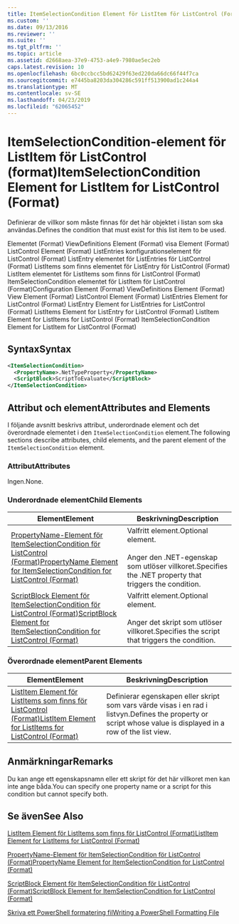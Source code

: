 ```yaml
---
title: ItemSelectionCondition Element för ListItem för ListControl (Format) | Microsoft Docs
ms.custom: ''
ms.date: 09/13/2016
ms.reviewer: ''
ms.suite: ''
ms.tgt_pltfrm: ''
ms.topic: article
ms.assetid: d2668aea-37e9-4753-a4e9-7980ae5ec2eb
caps.latest.revision: 10
ms.openlocfilehash: 6bc0ccbcc5bd62429f63ed220da66dc66f44f7ca
ms.sourcegitcommit: e7445ba8203da304286c591ff513900ad1c244a4
ms.translationtype: MT
ms.contentlocale: sv-SE
ms.lasthandoff: 04/23/2019
ms.locfileid: "62065452"
---
```

# <a name="itemselectioncondition-element-for-listitem-for-listcontrol-format"></a><span data-ttu-id="fe009-102">ItemSelectionCondition-element för ListItem för ListControl (format)</span><span class="sxs-lookup"><span data-stu-id="fe009-102">ItemSelectionCondition Element for ListItem for ListControl (Format)</span></span>

<span data-ttu-id="fe009-103">Definierar de villkor som måste finnas för det här objektet i listan som ska användas.</span><span class="sxs-lookup"><span data-stu-id="fe009-103">Defines the condition that must exist for this list item to be used.</span></span>

<span data-ttu-id="fe009-104">Elementet (Format) ViewDefinitions Element (Format) visa Element (Format) ListControl Element (Format) ListEntries konfigurationselement för ListControl (Format) ListEntry elementet för ListEntries för ListControl (Format) ListItems som finns elementet för ListEntry för ListControl (Format) ListItem elementet för ListItems som finns för ListControl (Format) ItemSelectionCondition elementet för ListItem för ListControl (Format)</span><span class="sxs-lookup"><span data-stu-id="fe009-104">Configuration Element (Format) ViewDefinitions Element (Format) View Element (Format) ListControl Element (Format) ListEntries Element for ListControl (Format) ListEntry Element for ListEntries for ListControl (Format) ListItems Element for ListEntry for ListControl (Format) ListItem Element for ListItems for ListControl (Format) ItemSelectionCondition Element for ListItem for ListControl (Format)</span></span>

## <a name="syntax"></a><span data-ttu-id="fe009-105">Syntax</span><span class="sxs-lookup"><span data-stu-id="fe009-105">Syntax</span></span>

```xml
<ItemSelectionCondition>
  <PropertyName>.NetTypeProperty</PropertyName>
  <ScriptBlock>ScriptToEvaluate</ScriptBlock>
</ItemSelectionCondition>
```

## <a name="attributes-and-elements"></a><span data-ttu-id="fe009-106">Attribut och element</span><span class="sxs-lookup"><span data-stu-id="fe009-106">Attributes and Elements</span></span>

<span data-ttu-id="fe009-107">I följande avsnitt beskrivs attribut, underordnade element och det överordnade elementet i den `ItemSelectionCondition` element.</span><span class="sxs-lookup"><span data-stu-id="fe009-107">The following sections describe attributes, child elements, and the parent element of the `ItemSelectionCondition` element.</span></span>

### <a name="attributes"></a><span data-ttu-id="fe009-108">Attribut</span><span class="sxs-lookup"><span data-stu-id="fe009-108">Attributes</span></span>

<span data-ttu-id="fe009-109">Ingen.</span><span class="sxs-lookup"><span data-stu-id="fe009-109">None.</span></span>

### <a name="child-elements"></a><span data-ttu-id="fe009-110">Underordnade element</span><span class="sxs-lookup"><span data-stu-id="fe009-110">Child Elements</span></span>

|<span data-ttu-id="fe009-111">Element</span><span class="sxs-lookup"><span data-stu-id="fe009-111">Element</span></span>|<span data-ttu-id="fe009-112">Beskrivning</span><span class="sxs-lookup"><span data-stu-id="fe009-112">Description</span></span>|
|-------------|-----------------|
|[<span data-ttu-id="fe009-113">PropertyName-Element för ItemSelectionCondition för ListControl (Format)</span><span class="sxs-lookup"><span data-stu-id="fe009-113">PropertyName Element for ItemSelectionCondition for ListControl (Format)</span></span>](./propertyname-element-for-itemselectioncondition-for-listcontrol-format.md)|<span data-ttu-id="fe009-114">Valfritt element.</span><span class="sxs-lookup"><span data-stu-id="fe009-114">Optional element.</span></span><br /><br /> <span data-ttu-id="fe009-115">Anger den .NET-egenskap som utlöser villkoret.</span><span class="sxs-lookup"><span data-stu-id="fe009-115">Specifies the .NET property that triggers the condition.</span></span>|
|[<span data-ttu-id="fe009-116">ScriptBlock Element för ItemSelectionCondition för ListControl (Format)</span><span class="sxs-lookup"><span data-stu-id="fe009-116">ScriptBlock Element for ItemSelectionCondition for ListControl (Format)</span></span>](./scriptblock-element-for-itemselectioncondition-for-listcontrol-format.md)|<span data-ttu-id="fe009-117">Valfritt element.</span><span class="sxs-lookup"><span data-stu-id="fe009-117">Optional element.</span></span><br /><br /> <span data-ttu-id="fe009-118">Anger det skript som utlöser villkoret.</span><span class="sxs-lookup"><span data-stu-id="fe009-118">Specifies the script that triggers the condition.</span></span>|

### <a name="parent-elements"></a><span data-ttu-id="fe009-119">Överordnade element</span><span class="sxs-lookup"><span data-stu-id="fe009-119">Parent Elements</span></span>

|<span data-ttu-id="fe009-120">Element</span><span class="sxs-lookup"><span data-stu-id="fe009-120">Element</span></span>|<span data-ttu-id="fe009-121">Beskrivning</span><span class="sxs-lookup"><span data-stu-id="fe009-121">Description</span></span>|
|-------------|-----------------|
|[<span data-ttu-id="fe009-122">ListItem Element för ListItems som finns för ListControl (Format)</span><span class="sxs-lookup"><span data-stu-id="fe009-122">ListItem Element for ListItems for ListControl (Format)</span></span>](./listitem-element-for-listitems-for-listcontrol-format.md)|<span data-ttu-id="fe009-123">Definierar egenskapen eller skript som vars värde visas i en rad i listvyn.</span><span class="sxs-lookup"><span data-stu-id="fe009-123">Defines the property or script whose value is displayed in a row of the list view.</span></span>|

## <a name="remarks"></a><span data-ttu-id="fe009-124">Anmärkningar</span><span class="sxs-lookup"><span data-stu-id="fe009-124">Remarks</span></span>

<span data-ttu-id="fe009-125">Du kan ange ett egenskapsnamn eller ett skript för det här villkoret men kan inte ange båda.</span><span class="sxs-lookup"><span data-stu-id="fe009-125">You can specify one property name or a script for this condition but cannot specify both.</span></span>

## <a name="see-also"></a><span data-ttu-id="fe009-126">Se även</span><span class="sxs-lookup"><span data-stu-id="fe009-126">See Also</span></span>

[<span data-ttu-id="fe009-127">ListItem Element för ListItems som finns för ListControl (Format)</span><span class="sxs-lookup"><span data-stu-id="fe009-127">ListItem Element for ListItems for ListControl (Format)</span></span>](./listitem-element-for-listitems-for-listcontrol-format.md)

[<span data-ttu-id="fe009-128">PropertyName-Element för ItemSelectionCondition för ListControl (Format)</span><span class="sxs-lookup"><span data-stu-id="fe009-128">PropertyName Element for ItemSelectionCondition for ListControl (Format)</span></span>](./propertyname-element-for-itemselectioncondition-for-listcontrol-format.md)

[<span data-ttu-id="fe009-129">ScriptBlock Element för ItemSelectionCondition för ListControl (Format)</span><span class="sxs-lookup"><span data-stu-id="fe009-129">ScriptBlock Element for ItemSelectionCondition for ListControl (Format)</span></span>](./scriptblock-element-for-itemselectioncondition-for-listcontrol-format.md)

[<span data-ttu-id="fe009-130">Skriva ett PowerShell formatering fil</span><span class="sxs-lookup"><span data-stu-id="fe009-130">Writing a PowerShell Formatting File</span></span>](./writing-a-powershell-formatting-file.md)

